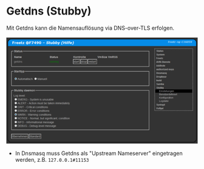 # Getdns (Stubby)
Mit Getdns  kann die Namensauflösung via DNS-over-TLS erfolgen.<br>
<br>
<a href='../../docs/screenshots/000-PKG_getdns.png'><img src='../../docs/screenshots/999-PKG_getdns.png'></a>
<br>

 * In Dnsmasq muss Getdns als "Upstream Nameserver" eingetragen werden, z.B. ```127.0.0.1#11153```

